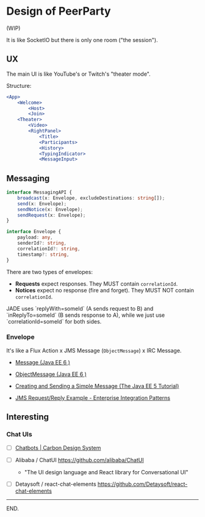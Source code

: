 # Design of PeerParty
(WIP)

It is like SocketIO but there is only one room ("the session").


## UX

The main UI is like YouTube's or Twitch's "theater mode".

Structure:
```jsx
<App>
    <Welcome>
        <Host>
        <Join>
    <Theater>
        <Video>
        <RightPanel>
            <Title>
            <Participants>
            <History>
            <TypingIndicator>
            <MessageInput>
```


## Messaging

```ts
interface MessagingAPI {
    broadcast(x: Envelope, excludeDestinations: string[]);
    send(x: Envelope);
    sendNotice(x: Envelope);
    sendRequest(x: Envelope);
}

interface Envelope {
    payload: any,
    senderId?: string,
    correlationId?: string,
    timestamp?: string,
}
```

There are two types of envelopes:
- **Requests** expect responses.
They MUST contain `correlationId`.
- **Notices** expect no response (fire and forget).
They MUST NOT contain `correlationId`.

<aside>
  JADE uses `replyWith=someId` (A sends request to B) and `inReplyTo=someId` (B sends response to A),
  while we just use `correlationId=someId` for both sides.
</aside>

### Envelope

It's like a Flux Action x JMS Message (`ObjectMessage`) x IRC Message.

- [Message (Java EE 6 )](https://docs.oracle.com/javaee%2F6%2Fapi%2F%2F/javax/jms/Message.html)

- [ObjectMessage (Java EE 6 )](https://docs.oracle.com/javaee%2F6%2Fapi%2F%2F/javax/jms/ObjectMessage.html)

- [Creating and Sending a Simple Message (The Java EE 5 Tutorial)](https://docs.oracle.com/cd/E19316-01/819-3669/bnbhs/index.html)

- [JMS Request/Reply Example - Enterprise Integration Patterns](https://www.enterpriseintegrationpatterns.com/patterns/messaging/RequestReplyJmsExample.html)


## Interesting

### Chat UIs

- [ ] [Chatbots | Carbon Design System](https://carbondesignsystem.com/community/patterns/chatbot/content/)

- [ ] Alibaba / ChatUI https://github.com/alibaba/ChatUI
    * "The UI design language and React library for Conversational UI"

- [ ] Detaysoft / react-chat-elements https://github.com/Detaysoft/react-chat-elements

---

END.
